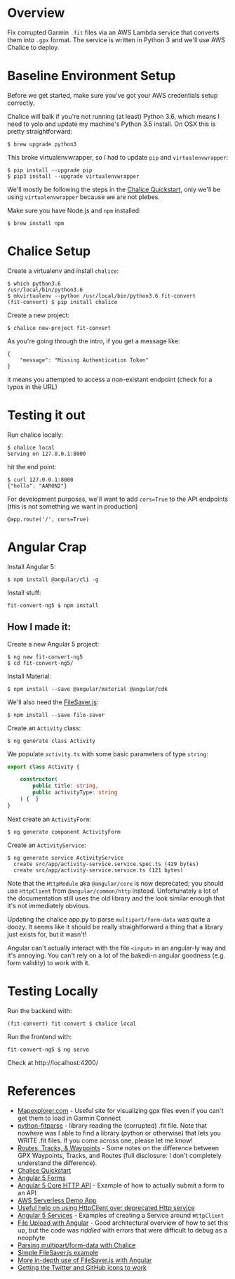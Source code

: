 # Overview

Fix corrupted Garmin `.fit` files via an AWS Lambda service that converts them into `.gpx` format. The service is written in Python 3 and we'll use AWS Chalice to deploy.

# Baseline Environment Setup

Before we get started, make sure you've got your AWS credentials setup correctly.

Chalice will balk if you're not running (at least) Python 3.6, which means I need to yolo and update my machine's Python 3.5 install. On OSX this is pretty straightforward:
```
$ brew upgrade python3
```

This broke virtualenvwrapper, so I had to update `pip` and `virtualenvwrapper`:
```
$ pip install --upgrade pip
$ pip3 install --upgrade virtualenvwrapper
```

We'll mostly be following the steps in the [Chalice Quickstart](http://chalice.readthedocs.io/en/latest/quickstart.html), only we'll be using `virtualenvwrapper` because we are not plebes. 

Make sure you have Node.js and `npm` installed:
```
$ brew install npm
```


# Chalice Setup

Create a virtualenv and install `chalice`:

```
$ which python3.6
/usr/local/bin/python3.6
$ mkvirtualenv --python /usr/local/bin/python3.6 fit-convert
(fit-convert) $ pip install chalice
```
Create a new project:
```
$ chalice new-project fit-convert
```

As you're going through the intro, if you get a message like:
```
{
    "message": "Missing Authentication Token"
}
```
it means you attempted to access a non-existant endpoint (check for a typos in the URL)


# Testing it out

Run chalice locally:
```
$ chalice local
Serving on 127.0.0.1:8000
```

hit the end point:
```
$ curl 127.0.0.1:8000
{"hello": "AARON2"}
```

For development purposes, we'll want to add `cors=True` to the API endpoints (this is not something we want in production)
```
@app.route('/', cors=True)
```

# Angular Crap

Install Angular 5:
```
$ npm install @angular/cli -g
```

Install stuff:
```
fit-convert-ng5 $ npm install
```


## How I made it:

Create a new Angular 5 project:
```
$ ng new fit-convert-ng5
$ cd fit-convert-ng5/
```

Install Material:
```
$ npm install --save @angular/material @angular/cdk
```

We'll also need the [FileSaver.js](https://github.com/eligrey/FileSaver.js/):
```
$ npm install --save file-saver
```

Create an `Activity` class:
```
$ ng generate class Activity

```
 
We populate `activity.ts` with some basic parameters of type `string`:
```typescript
export class Activity {

    constructor(
        public title: string,
        public activityType: string
    ) {  }
}
```

Next create an `ActivityForm`:
```
$ ng generate component ActivityForm
```

<Put stuff in ActivityForm>

Create an `ActivityService`:
```
$ ng generate service ActivityService
  create src/app/activity-service.service.spec.ts (429 bytes)
  create src/app/activity-service.service.ts (121 bytes)
```

Note that the `HttpModule` aka `@angular/core` is now deprecated; you should use `HttpClient` from `@angular/common/http` instead. Unfortunately a lot of the documentation still uses the old library and the look similar enough that it's not immediately obvious.

Updating the chalice app.py to parse `multipart/form-data` was quite a doozy. It seems like it should be really straightforward
a thing that a library just exists for, but it wasn't!

Angular can't actually interact with the file `<input>` in an angular-ly way and it's annoying. You can't rely on a lot of the bakedi-n angular 
goodness (e.g. form validity) to work with it.

# Testing Locally

Run the backend with:
```
(fit-convert) fit-convert $ chalice local
```

Run the frontend with:
```
fit-convert-ng5 $ ng serve
```

Check at http://localhost:4200/

# References

 * [Mapexplorer.com](http://maplorer.com/gpx-view/gpx_view.php) - Useful site for visualizing gpx files even if you can't get them to load in Garmin Connect
 * [python-fitparse](https://pypi.python.org/pypi/fitparse/1.0.0) - library reading the (corrupted) .fit file. Note that nowhere was I able to find a library (python or otherwise) that lets you WRITE .fit files. If you come across one, please let me know!
 * [Routes, Tracks, & Waypoints](http://www.globeriders.com/article_pages/article08_RTW/article08_rtw.shtml) - Some notes on the difference between GPX Waypoints, Tracks, and Routes (full disclosure: I don't completely understand the difference).
 * [Chalice Quickstart](http://chalice.readthedocs.io/en/latest/quickstart.html)
 * [Angular 5 Forms](https://angular.io/guide/forms)
 * [Angular 5 Core HTTP API](https://codecraft.tv/courses/angular/http/core-http-api/#_post_with_data) - Example of how to actually submit a form to an API
 * [AWS Serverless Demo App](https://github.com/awslabs/aws-serverless-workshops/tree/master/WebApplication)
 * [Useful help on using HttpClient over deprecated Http service](http://brianflove.com/2017/07/21/migrating-to-http-client/)
 * [Angular 5 Services](http://devarea.com/angular-5-services/) - Examples of creating a Service around `HttpClient`
 * [File Upload with Angular](https://www.codingforentrepreneurs.com/blog/file-upload-with-angular/) - Good architectural overview of how to set this up, but the code was _riddled_ with errors that were difficult to debug as a neophyte
 * [Parsing multipart/form-data with Chalice](https://stackoverflow.com/questions/45136349/parsing-raw-body-from-aws-chalice-multipart-form-data-http-request)
 * [Simple FileSaver.js example](https://shekhargulati.com/2017/07/16/implementing-file-save-functionality-with-angular-4/)
 * [More in-depth use of FileSaver.js with Angular](http://amilspage.com/angular4-file-download/)
 * [Getting the Twitter and GitHub icons to work](https://materialdesignicons.com/getting-started)